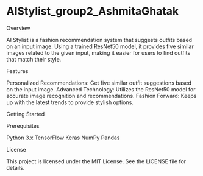 # AIStylist_group2_AshmitaGhatak

Overview

AI Stylist is a fashion recommendation system that suggests outfits based on an input image. Using a trained ResNet50 model, it provides five similar images related to the given input, making it easier for users to find outfits that match their style.

Features

Personalized Recommendations: Get five similar outfit suggestions based on the input image.
Advanced Technology: Utilizes the ResNet50 model for accurate image recognition and recommendations.
Fashion Forward: Keeps up with the latest trends to provide stylish options.

Getting Started

Prerequisites

Python 3.x
TensorFlow
Keras
NumPy
Pandas

License

This project is licensed under the MIT License. See the LICENSE file for details.
